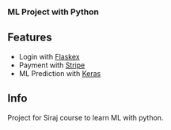 ### ML Project with Python

## Features
- Login with [Flaskex](https://github.com/anfederico/Flaskex)
- Payment with [Stripe](https://stripe.com/)
- ML Prediction with [Keras](https://keras.io/)

## Info
Project for Siraj course to learn ML with python.